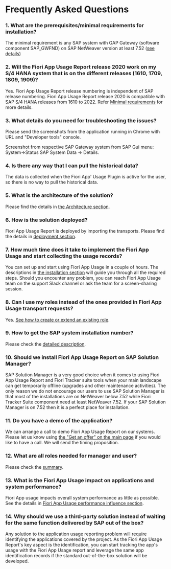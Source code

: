 # Frequently Asked Questions

### 1. What are the prerequisites/minimal requirements for installation?

The minimal requirement is any SAP system with GAP Gateway (software component SAP_GWFND) on SAP NetWeaver version at least 7.52 ([see details](inst/min.md))

### 2. Will the Fiori App Usage Report release 2020 work on my S/4 HANA system that is on the different releases (1610, 1709, 1809, 1909)?

Yes. Fiori App Usage Report release numbering is independent of SAP release numbering. Fiori App Usage Report release 2020 is compatible with SAP S/4 HANA releases from 1610 to 2022. Refer [Minimal requirements](inst/min.md) for more details.

### 3. What details do you need for troubleshooting the issues?

Please send the screenshots from the application running in Chrome with URL and "Developer tools" console.

Screenshot from respective SAP Gateway system from SAP Gui menu: System->Status SAP System Data -> Details.

### 4. Is there any way that I can pull the historical data?

The data is collected when the Fiori App' Usage Plugin is active for the user, so there is no way to pull the historical data. 

### 5. What is the architecture of the solution?

Please find the details in [the Architecture section](arch/architecture.md).

### 6. How is the solution deployed?

Fiori App Usage Report is deployed by importing the transports. Please find the details in [deployment section](FPS01/deployment/deployment.md).

### 7. How much time does it take to implement the Fiori App Usage and start collecting the usage records?

You can set up and start using Fiori App Usage in a couple of hours. The descriptions in [the installation section](FPS01/inst.md) will guide you through all the required steps. Should you encounter any problem, you can reach Fiori App Usage team on the support Slack channel or ask the team for a screen-sharing session.

### 8. Can I use my roles instead of the ones provided in Fiori App Usage transport requests?

Yes. [See how to create or extend an existing role](FPS01/extend-existing-role.md).

### 9. How to get the SAP system installation number?

Please check the [detailed description](inst/installation-number.md).

### 10. Should we install Fiori App Usage Report on SAP Solution Manager?

SAP Solution Manager is a very good choice when it comes to using Fiori App Usage Report and Fiori Tracker suite tools when your main landscape can get temporarily offline (upgrades and other maintenance activities). The only reason we do not encourage our users to use SAP Solution Manager is that most of the installations are on NetWeaver below 7.52 while Fiori Tracker Suite component need at least NetWeaver 7.52. If your SAP Solution Manager is on 7.52 then it is a perfect place for installation.

### 11. Do you have a demo of the application? 

We can arrange a call to demo Fiori App Usage Report on our systems. Please let us know using [the "Get an offer" on the main page](https://help.fioriAppusage.org/) if you would like to have a call. We will send the timing proposition.

### 12. What are all roles needed for manager and user?

Please check the [summary](inst/roles.md).

### 13. What is the Fiori App Usage impact on applications and system performance?

Fiori App usage impacts overall system performance as little as possible. See the details in [Fiori App Usage performance influence section](FPS01/performance.md).


### 14. Why should we use a third-party solution instead of waiting for the same function delivered by SAP out of the box?

Any solution to the application usage reporting problem will require identifying the applications covered by the project. As the Fiori App Usage Report's key aspect is the identification, you can start tracking the app's usage with the Fiori App Usage report and leverage the same app identification records if the standard out-of-the-box solution will be developed.

